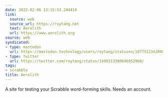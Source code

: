 ```yaml
---
date: 2022-02-06 13:15:53.244410
link:
  source: web
  source_url: https://roytang.net
  text: Aerolith
  url: https://www.aerolith.org
source: web
syndicated:
- type: mastodon
  url: https://mastodon.technology/users/roytang/statuses/107751234200884079
- type: twitter
  url: https://twitter.com/roytang/status/1490313300646952960/
tags:
- scrabble
title: Aerolith
---
```


A site for testing your Scrabble word-forming skills. Needs an account.